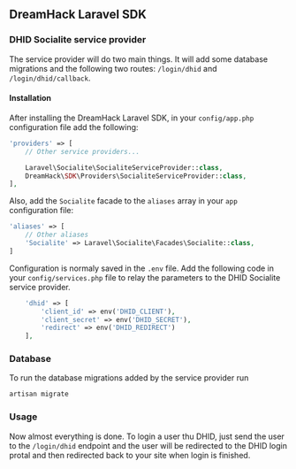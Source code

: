 ## DreamHack Laravel SDK

### DHID Socialite service provider

The service provider will do two main things. It will add some database migrations and the following two routes: `/login/dhid` and `/login/dhid/callback`. 

#### Installation

After installing the DreamHack Laravel SDK, in your `config/app.php` configuration file add the following:

```php
'providers' => [
    // Other service providers...

    Laravel\Socialite\SocialiteServiceProvider::class,
	DreamHack\SDK\Providers\SocialiteServiceProvider::class,
],
```

Also, add the `Socialite` facade to the `aliases` array in your `app` configuration file:

```php
'aliases' => [
    // Other aliases
    'Socialite' => Laravel\Socialite\Facades\Socialite::class,
]
```

Configuration is normaly saved in the `.env` file. Add the following code in your `config/services.php` file to relay the parameters to the DHID Socialite service provider.

```php
    'dhid' => [
        'client_id' => env('DHID_CLIENT'),
        'client_secret' => env('DHID_SECRET'),
        'redirect' => env('DHID_REDIRECT')
    ],  
```

### Database

To run the database migrations added by the service provider run

```bash
artisan migrate
```

### Usage

Now almost everything is done. 
To login a user thu DHID, just send the user to the `/login/dhid` endpoint and the user will be redirected to the DHID login protal and then redirected back to your site when login is finished.
